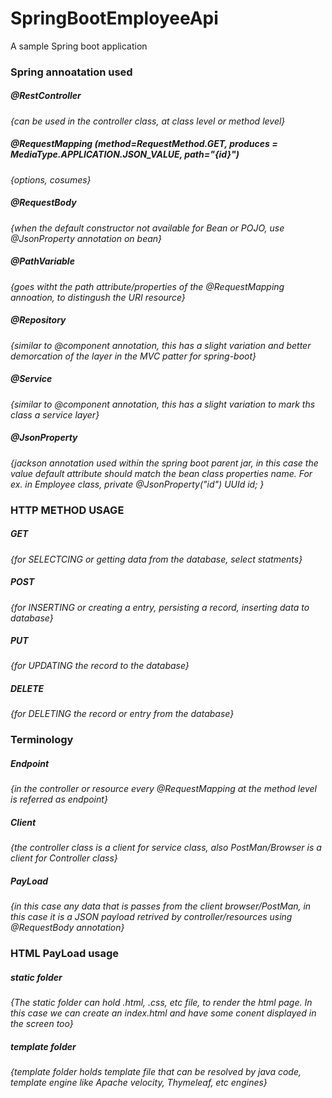 # SpringBootEmployeeApi
A sample Spring boot application 

### Spring annoatation used
##### @RestController
*{can be used in the controller class, at class level or method level}*
##### @RequestMapping  (method=RequestMethod.GET, produces = MediaType.APPLICATION.JSON_VALUE, path="{id}") 
*{options, cosumes}*
##### @RequestBody  
*{when the default constructor not available for Bean or POJO, use @JsonProperty annotation on bean}*
##### @PathVariable 
*{goes witht the path attribute/properties of the @RequestMapping annoation, to distingush the URI resource}*
##### @Repository
*{similar to @component annotation, this has a slight variation and better demorcation of the layer in the MVC patter for spring-boot}*
##### @Service
*{similar to @component annotation, this has a slight variation to mark ths class a service layer}*
##### @JsonProperty
*{jackson annotation used within the spring boot parent jar, in this case the value default attribute should match the bean class properties name. For ex. in Employee class, private  @JsonProperty("id") UUId id; }*

### HTTP METHOD USAGE
##### GET
*{for SELECTCING or getting data from the database, select statments}*

##### POST
*{for INSERTING or creating a entry, persisting a record, inserting data to database}*

##### PUT
*{for UPDATING the record to the database}*
##### DELETE
*{for DELETING the record or entry from the database}*

### Terminology
##### Endpoint
*{in the controller or resource every @RequestMapping at the method level is referred as endpoint}*

##### Client
*{the controller class is a client for service class, also PostMan/Browser is a client for Controller class}*

##### PayLoad
*{in this case any data that is passes from the client browser/PostMan, in this case it is a JSON payload retrived by controller/resources using @RequestBody annotation}*


### HTML PayLoad usage
##### static folder
*{The static folder can hold .html, .css, etc file, to render the html page. In this case we can create an index.html and have some conent displayed in the screen too}*

##### template folder
*{template folder holds template file that can be resolved by java code, template engine like Apache velocity, Thymeleaf, etc engines}*
